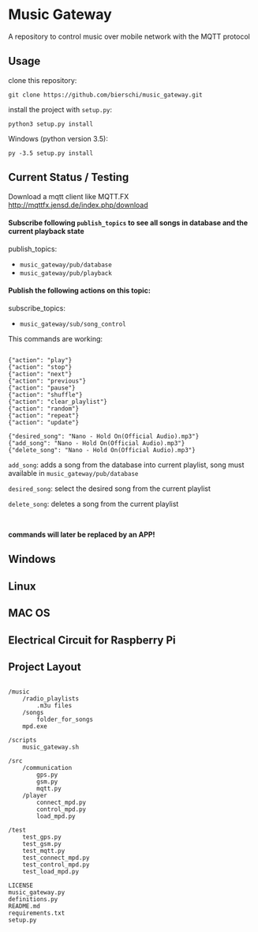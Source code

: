 # Music Gateway

A repository to control music over mobile network with the MQTT protocol

## Usage
clone this repository:

`git clone https://github.com/bierschi/music_gateway.git`

install the project with `setup.py`:

`python3 setup.py install`

Windows (python version 3.5):

`py -3.5 setup.py install`

## Current Status / Testing

Download a mqtt client like MQTT.FX http://mqttfx.jensd.de/index.php/download

#### Subscribe following `publish_topics` to see all songs in database and the current playback state

publish_topics:
- `music_gateway/pub/database` <br>
- `music_gateway/pub/playback`

#### Publish the following actions on this topic:

subscribe_topics:
- `music_gateway/sub/song_control`

This commands are working:

<pre><code>
{"action": "play"}
{"action": "stop"}
{"action": "next"}
{"action": "previous"}
{"action": "pause"}
{"action": "shuffle"}
{"action": "clear_playlist"}
{"action": "random"}
{"action": "repeat"}
{"action": "update"}

{"desired_song": "Nano - Hold On(Official Audio).mp3"}
{"add_song": "Nano - Hold On(Official Audio).mp3"}
{"delete_song": "Nano - Hold On(Official Audio).mp3"}
</pre></code>

`add_song`: adds a song from the database into current playlist, song must available in `music_gateway/pub/database`

`desired_song`: select the desired song from the current playlist

`delete_song`: deletes a song from the current playlist

<br>

**commands will later be replaced by an APP!**

## Windows

## Linux

## MAC OS


## Electrical Circuit for Raspberry Pi



## Project Layout
<pre><code>
/music
    /radio_playlists
        .m3u files
    /songs
        folder_for_songs
    mpd.exe

/scripts
    music_gateway.sh

/src
    /communication
        gps.py
        gsm.py
        mqtt.py
    /player
        connect_mpd.py
        control_mpd.py
        load_mpd.py

/test
    test_gps.py
    test_gsm.py
    test_mqtt.py
    test_connect_mpd.py
    test_control_mpd.py
    test_load_mpd.py

LICENSE
music_gateway.py
definitions.py
README.md
requirements.txt
setup.py
</pre></code>